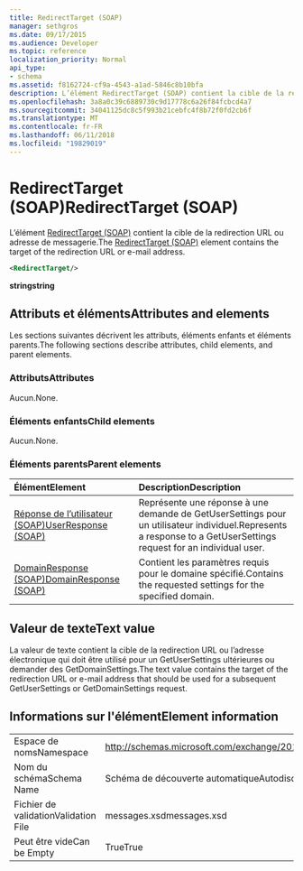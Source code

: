 ```yaml
---
title: RedirectTarget (SOAP)
manager: sethgros
ms.date: 09/17/2015
ms.audience: Developer
ms.topic: reference
localization_priority: Normal
api_type:
- schema
ms.assetid: f8162724-cf9a-4543-a1ad-5846c8b10bfa
description: L’élément RedirectTarget (SOAP) contient la cible de la redirection URL ou adresse de messagerie.
ms.openlocfilehash: 3a8a0c39c6889730c9d17778c6a26f84fcbcd4a7
ms.sourcegitcommit: 34041125dc8c5f993b21cebfc4f8b72f0fd2cb6f
ms.translationtype: MT
ms.contentlocale: fr-FR
ms.lasthandoff: 06/11/2018
ms.locfileid: "19829019"
---
```

# <a name="redirecttarget-soap"></a><span data-ttu-id="fb300-103">RedirectTarget (SOAP)</span><span class="sxs-lookup"><span data-stu-id="fb300-103">RedirectTarget (SOAP)</span></span>

<span data-ttu-id="fb300-104">L’élément [RedirectTarget (SOAP)](redirecttarget-soap.md) contient la cible de la redirection URL ou adresse de messagerie.</span><span class="sxs-lookup"><span data-stu-id="fb300-104">The [RedirectTarget (SOAP)](redirecttarget-soap.md) element contains the target of the redirection URL or e-mail address.</span></span> 
  
```XML
<RedirectTarget/>
```

 <span data-ttu-id="fb300-105">**string**</span><span class="sxs-lookup"><span data-stu-id="fb300-105">**string**</span></span>
## <a name="attributes-and-elements"></a><span data-ttu-id="fb300-106">Attributs et éléments</span><span class="sxs-lookup"><span data-stu-id="fb300-106">Attributes and elements</span></span>

<span data-ttu-id="fb300-107">Les sections suivantes décrivent les attributs, éléments enfants et éléments parents.</span><span class="sxs-lookup"><span data-stu-id="fb300-107">The following sections describe attributes, child elements, and parent elements.</span></span>
  
### <a name="attributes"></a><span data-ttu-id="fb300-108">Attributs</span><span class="sxs-lookup"><span data-stu-id="fb300-108">Attributes</span></span>

<span data-ttu-id="fb300-109">Aucun.</span><span class="sxs-lookup"><span data-stu-id="fb300-109">None.</span></span>
  
### <a name="child-elements"></a><span data-ttu-id="fb300-110">Éléments enfants</span><span class="sxs-lookup"><span data-stu-id="fb300-110">Child elements</span></span>

<span data-ttu-id="fb300-111">Aucun.</span><span class="sxs-lookup"><span data-stu-id="fb300-111">None.</span></span>
  
### <a name="parent-elements"></a><span data-ttu-id="fb300-112">Éléments parents</span><span class="sxs-lookup"><span data-stu-id="fb300-112">Parent elements</span></span>

|<span data-ttu-id="fb300-113">**Élément**</span><span class="sxs-lookup"><span data-stu-id="fb300-113">**Element**</span></span>|<span data-ttu-id="fb300-114">**Description**</span><span class="sxs-lookup"><span data-stu-id="fb300-114">**Description**</span></span>|
|:-----|:-----|
|[<span data-ttu-id="fb300-115">Réponse de l’utilisateur (SOAP)</span><span class="sxs-lookup"><span data-stu-id="fb300-115">UserResponse (SOAP)</span></span>](userresponse-soap.md) <br/> |<span data-ttu-id="fb300-116">Représente une réponse à une demande de GetUserSettings pour un utilisateur individuel.</span><span class="sxs-lookup"><span data-stu-id="fb300-116">Represents a response to a GetUserSettings request for an individual user.</span></span>  <br/> |
|[<span data-ttu-id="fb300-117">DomainResponse (SOAP)</span><span class="sxs-lookup"><span data-stu-id="fb300-117">DomainResponse (SOAP)</span></span>](domainresponse-soap.md) <br/> |<span data-ttu-id="fb300-118">Contient les paramètres requis pour le domaine spécifié.</span><span class="sxs-lookup"><span data-stu-id="fb300-118">Contains the requested settings for the specified domain.</span></span>  <br/> |
   
## <a name="text-value"></a><span data-ttu-id="fb300-119">Valeur de texte</span><span class="sxs-lookup"><span data-stu-id="fb300-119">Text value</span></span>

<span data-ttu-id="fb300-120">La valeur de texte contient la cible de la redirection URL ou l’adresse électronique qui doit être utilisé pour un GetUserSettings ultérieures ou demander des GetDomainSettings.</span><span class="sxs-lookup"><span data-stu-id="fb300-120">The text value contains the target of the redirection URL or e-mail address that should be used for a subsequent GetUserSettings or GetDomainSettings request.</span></span>
  
## <a name="element-information"></a><span data-ttu-id="fb300-121">Informations sur l'élément</span><span class="sxs-lookup"><span data-stu-id="fb300-121">Element information</span></span>

|||
|:-----|:-----|
|<span data-ttu-id="fb300-122">Espace de noms</span><span class="sxs-lookup"><span data-stu-id="fb300-122">Namespace</span></span>  <br/> |http://schemas.microsoft.com/exchange/2010/Autodiscover  <br/> |
|<span data-ttu-id="fb300-123">Nom du schéma</span><span class="sxs-lookup"><span data-stu-id="fb300-123">Schema Name</span></span>  <br/> |<span data-ttu-id="fb300-124">Schéma de découverte automatique</span><span class="sxs-lookup"><span data-stu-id="fb300-124">Autodiscover schema</span></span>  <br/> |
|<span data-ttu-id="fb300-125">Fichier de validation</span><span class="sxs-lookup"><span data-stu-id="fb300-125">Validation File</span></span>  <br/> |<span data-ttu-id="fb300-126">messages.xsd</span><span class="sxs-lookup"><span data-stu-id="fb300-126">messages.xsd</span></span>  <br/> |
|<span data-ttu-id="fb300-127">Peut être vide</span><span class="sxs-lookup"><span data-stu-id="fb300-127">Can be Empty</span></span>  <br/> |<span data-ttu-id="fb300-128">True</span><span class="sxs-lookup"><span data-stu-id="fb300-128">True</span></span>  <br/> |
   

